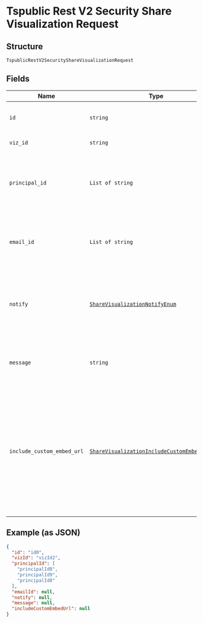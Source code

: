 
# Tspublic Rest V2 Security Share Visualization Request

## Structure

`TspublicRestV2SecurityShareVisualizationRequest`

## Fields

| Name | Type | Tags | Description |
|  --- | --- | --- | --- |
| `id` | `string` | Required | The GUID of the Liveboard to be shared |
| `viz_id` | `string` | Required | The GUID of visualization |
| `principal_id` | `List of string` | Required | The GUID of the users and user groups with which you want to share the visualization |
| `email_id` | `List of string` | Optional | The email addresses that should ne notified when the objects are shared. |
| `notify` | [`ShareVisualizationNotifyEnum`](../../doc/models/share-visualization-notify-enum.md) | Optional | When set to true, a notification is sent to the users after an object is shared.<br>**Default**: `'true'` |
| `message` | `string` | Optional | The message text to send in the notification email |
| `include_custom_embed_url` | [`ShareVisualizationIncludeCustomEmbedUrlEnum`](../../doc/models/share-visualization-include-custom-embed-url-enum.md) | Optional | When set to true, ThoughtSpot sends a link with the host application context to allow users to access the shared object from their ThoughtSpot embedded instance.<br>**Default**: `'false'` |

## Example (as JSON)

```json
{
  "id": "id0",
  "vizId": "vizId2",
  "principalId": [
    "principalId8",
    "principalId9",
    "principalId0"
  ],
  "emailId": null,
  "notify": null,
  "message": null,
  "includeCustomEmbedUrl": null
}
```

